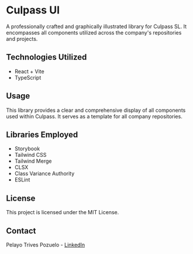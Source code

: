 # Culpass UI

A professionally crafted and graphically illustrated library for Culpass SL. It encompasses all components utilized across the company's repositories and projects.

## Technologies Utilized

- React + Vite
- TypeScript

## Usage

This library provides a clear and comprehensive display of all components used within Culpass. It serves as a template for all company repositories.

## Libraries Employed

- Storybook
- Tailwind CSS
- Tailwind Merge
- CLSX
- Class Variance Authority
- ESLint

## License

This project is licensed under the MIT License.

## Contact

Pelayo Trives Pozuelo - [LinkedIn](https://www.linkedin.com/in/pelayo-trives-pozuelo/)

